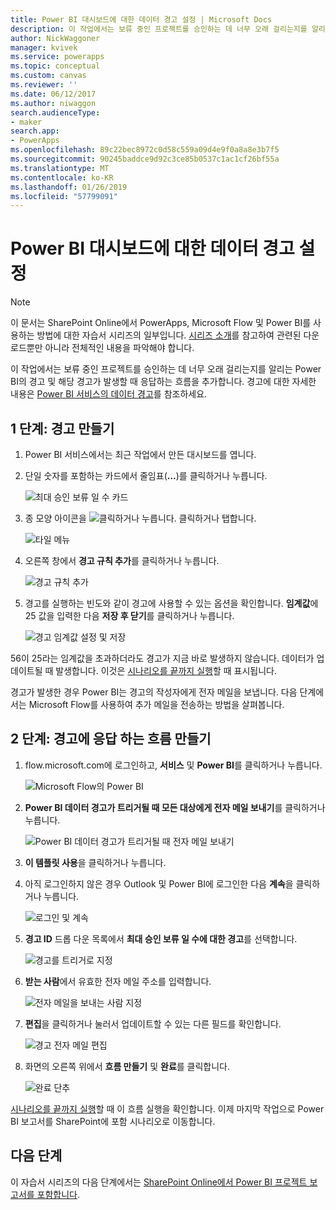 ```yaml
---
title: Power BI 대시보드에 대한 데이터 경고 설정 | Microsoft Docs
description: 이 작업에서는 보류 중인 프로젝트를 승인하는 데 너무 오래 걸리는지를 알리는 Power BI의 경고 및 해당 경고가 발생할 때 응답하는 흐름을 추가합니다.
author: NickWaggoner
manager: kvivek
ms.service: powerapps
ms.topic: conceptual
ms.custom: canvas
ms.reviewer: ''
ms.date: 06/12/2017
ms.author: niwaggon
search.audienceType:
- maker
search.app:
- PowerApps
ms.openlocfilehash: 89c22bec8972c0d58c559a09d4e9f0a8a8e3b7f5
ms.sourcegitcommit: 90245baddce9d92c3ce85b0537c1ac1cf26bf55a
ms.translationtype: MT
ms.contentlocale: ko-KR
ms.lasthandoff: 01/26/2019
ms.locfileid: "57799091"
---
```

# <a name="set-up-data-alerts-for-the-power-bi-dashboard"></a>Power BI 대시보드에 대한 데이터 경고 설정
> [!NOTE]
> 이 문서는 SharePoint Online에서 PowerApps, Microsoft Flow 및 Power BI를 사용하는 방법에 대한 자습서 시리즈의 일부입니다. [시리즈 소개](sharepoint-scenario-intro.md)를 참고하여 관련된 다운로드뿐만 아니라 전체적인 내용을 파악해야 합니다.

이 작업에서는 보류 중인 프로젝트를 승인하는 데 너무 오래 걸리는지를 알리는 Power BI의 경고 및 해당 경고가 발생할 때 응답하는 흐름을 추가합니다. 경고에 대한 자세한 내용은 [Power BI 서비스의 데이터 경고](https://docs.microsoft.com/power-bi/service-set-data-alerts)를 참조하세요.

## <a name="step-1-create-an-alert"></a>1 단계: 경고 만들기
1. Power BI 서비스에서는 최근 작업에서 만든 대시보드를 엽니다.
2. 단일 숫자를 포함하는 카드에서 줄임표(**...**)를 클릭하거나 누릅니다.
   
    ![최대 승인 보류 일 수 카드](./media/sharepoint-scenario-alerts-flow/07-01-01-tile-ellipsis.png)
3. 종 모양 아이콘을 ![클릭하거나 누릅니다.](./media/sharepoint-scenario-alerts-flow/icon-bell.png) 클릭하거나 탭합니다.
   
    ![타일 메뉴](./media/sharepoint-scenario-alerts-flow/07-01-02-tile-bell.png)
4. 오른쪽 창에서 **경고 규칙 추가**를 클릭하거나 누릅니다.
   
    ![경고 규칙 추가](./media/sharepoint-scenario-alerts-flow/07-01-03-add-alert.png)
5. 경고를 실행하는 빈도와 같이 경고에 사용할 수 있는 옵션을 확인합니다. **임계값**에 25 값을 입력한 다음 **저장 후 닫기**를 클릭하거나 누릅니다.
   
    ![경고 임계값 설정 및 저장](./media/sharepoint-scenario-alerts-flow/07-01-04-save-alert.png)

56이 25라는 임계값을 초과하더라도 경고가 지금 바로 발생하지 않습니다. 데이터가 업데이트될 때 발생합니다. 이것은 [시나리오를 끝까지 실행](sharepoint-scenario-summary.md)할 때 표시됩니다.

경고가 발생한 경우 Power BI는 경고의 작성자에게 전자 메일을 보냅니다. 다음 단계에서는 Microsoft Flow를 사용하여 추가 메일을 전송하는 방법을 살펴봅니다.

## <a name="step-2-create-a-flow-that-responds-to-the-alert"></a>2 단계: 경고에 응답 하는 흐름 만들기
1. flow.microsoft.com에 로그인하고, **서비스** 및 **Power BI**를 클릭하거나 누릅니다.
   
    ![Microsoft Flow의 Power BI](./media/sharepoint-scenario-alerts-flow/07-01-05-power-bi.png)
2. **Power BI 데이터 경고가 트리거될 때 모든 대상에게 전자 메일 보내기**를 클릭하거나 누릅니다.
   
    ![Power BI 데이터 경고가 트리거될 때 전자 메일 보내기](./media/sharepoint-scenario-alerts-flow/07-01-06-alert-flow.png)
3. **이 템플릿 사용**을 클릭하거나 누릅니다.
4. 아직 로그인하지 않은 경우 Outlook 및 Power BI에 로그인한 다음 **계속**을 클릭하거나 누릅니다.
   
    ![로그인 및 계속](./media/sharepoint-scenario-alerts-flow/07-01-08-continue.png)
5. **경고 ID** 드롭 다운 목록에서 **최대 승인 보류 일 수에 대한 경고**를 선택합니다.
   
    ![경고를 트리거로 지정](./media/sharepoint-scenario-alerts-flow/07-01-09-choose-alert.png)
6. **받는 사람**에서 유효한 전자 메일 주소를 입력합니다.
   
    ![전자 메일을 보내는 사람 지정](./media/sharepoint-scenario-alerts-flow/07-01-10-choose-email.png)
7. **편집**을 클릭하거나 눌러서 업데이트할 수 있는 다른 필드를 확인합니다.
   
    ![경고 전자 메일 편집](./media/sharepoint-scenario-alerts-flow/07-01-11-email-full.png)
8. 화면의 오른쪽 위에서 **흐름 만들기** 및 **완료**를 클릭합니다.
   
    ![완료 단추](./media/sharepoint-scenario-alerts-flow/07-01-12-done.png)

[시나리오를 끝까지 실행](sharepoint-scenario-summary.md)할 때 이 흐름 실행을 확인합니다. 이제 마지막 작업으로 Power BI 보고서를 SharePoint에 포함 시나리오로 이동합니다.

## <a name="next-steps"></a>다음 단계
이 자습서 시리즈의 다음 단계에서는 [SharePoint Online에서 Power BI 프로젝트 보고서를 포함합니다](sharepoint-scenario-embed-report.md).

